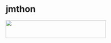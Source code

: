 # jmthon

<p align="left"><a href="https://heroku.com/deploy?template=https://github.com/gabahsbq/roz"> <img src="https://img.shields.io/badge/Deploy%20To%20Heroku-purple?style=for-the-badge&logo=heroku" width="320" height="58.45"/></a></p>

